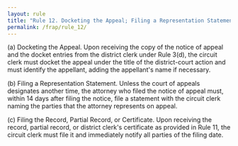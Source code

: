 ```yaml
---
layout: rule
title: "Rule 12. Docketing the Appeal; Filing a Representation Statement; Filing the Record"
permalink: /frap/rule_12/
---
```


(a) Docketing the Appeal. Upon receiving the copy of the notice of appeal and the docket entries from the district clerk under Rule 3(d), the circuit clerk must docket the appeal under the title of the district-court action and must identify the appellant, adding the appellant's name if necessary.


(b) Filing a Representation Statement. Unless the court of appeals designates another time, the attorney who filed the notice of appeal must, within 14 days after filing the notice, file a statement with the circuit clerk naming the parties that the attorney represents on appeal.


(c) Filing the Record, Partial Record, or Certificate. Upon receiving the record, partial record, or district clerk's certificate as provided in Rule 11, the circuit clerk must file it and immediately notify all parties of the filing date.
